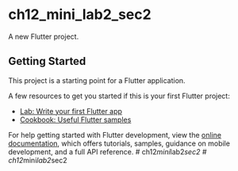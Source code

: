# ch12_mini_lab2_sec2

A new Flutter project.

## Getting Started

This project is a starting point for a Flutter application.

A few resources to get you started if this is your first Flutter project:

- [Lab: Write your first Flutter app](https://docs.flutter.dev/get-started/codelab)
- [Cookbook: Useful Flutter samples](https://docs.flutter.dev/cookbook)

For help getting started with Flutter development, view the
[online documentation](https://docs.flutter.dev/), which offers tutorials,
samples, guidance on mobile development, and a full API reference.
#   c h 1 2 _ m i n i _ l a b 2 _ s e c 2  
 #   c h 1 2 _ m i n i _ l a b 2 _ s e c 2  
 